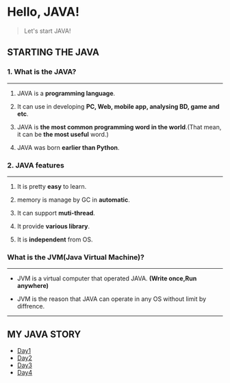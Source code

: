 # Hello, JAVA!

>Let's start JAVA!

## STARTING THE JAVA

### 1. What is the JAVA?
---

1. JAVA is a **programming language**.

2. It can use in developing **PC, Web, mobile app, analysing BD, game and etc**.

3. JAVA is **the most common programming word in the world**.(That mean, it can be **the most useful** word.)

4. JAVA was born **earlier than Python**.

### 2. JAVA features
---  

1. It is pretty **easy** to learn.

2. memory is manage by GC in **automatic**.

3. It can support **muti-thread**.

4. It provide **various library**.

5. It is **independent** from OS.

### What is the JVM(Java Virtual Machine)?
---  

* JVM is a virtual computer that operated JAVA. **(Write once,Run anywhere)**

* JVM is the reason that JAVA can operate in any OS without limit by diffrence.  

---

## MY JAVA STORY

* [Day1](https://github.com/JackyRedCircle/Learn_JAVA/blob/master/src/Day1.java)
* [Day2](https://github.com/JackyRedCircle/Learn_JAVA/blob/master/src/Day2.java)
* [Day3](https://github.com/JackyRedCircle/Learn_JAVA/blob/master/src/Day3.java)
* [Day4](https://github.com/JackyRedCircle/Learn_JAVA/blob/master/src/Day4.java)